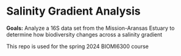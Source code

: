 # Salinity Gradient Analysis

**Goals:** Analyze a 16S data set from the Mission-Aransas Estuary to determine how biodiversity changes across a salinity gradient

This repo is used for the spring 2024 BIOMI6300 course
